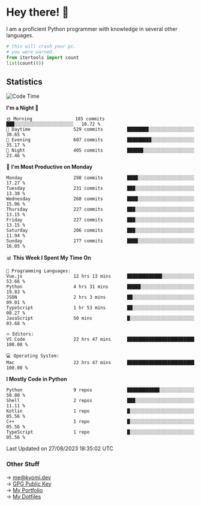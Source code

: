 # Hey there! 👋

I am a proficient Python programmer with knowledge in several other languages.

```py
# this will crash your pc.
# you were warned.
from itertools import count
list(count(0))
```

## Statistics
<!--START_SECTION:waka-->
![Code Time](http://img.shields.io/badge/Code%20Time-343%20hrs%2028%20mins-blue)

**I'm a Night 🦉** 

```text
🌞 Morning                185 commits         ███░░░░░░░░░░░░░░░░░░░░░░   10.72 % 
🌆 Daytime                529 commits         ████████░░░░░░░░░░░░░░░░░   30.65 % 
🌃 Evening                607 commits         █████████░░░░░░░░░░░░░░░░   35.17 % 
🌙 Night                  405 commits         ██████░░░░░░░░░░░░░░░░░░░   23.46 % 
```
📅 **I'm Most Productive on Monday** 

```text
Monday                   298 commits         ████░░░░░░░░░░░░░░░░░░░░░   17.27 % 
Tuesday                  231 commits         ███░░░░░░░░░░░░░░░░░░░░░░   13.38 % 
Wednesday                260 commits         ████░░░░░░░░░░░░░░░░░░░░░   15.06 % 
Thursday                 227 commits         ███░░░░░░░░░░░░░░░░░░░░░░   13.15 % 
Friday                   227 commits         ███░░░░░░░░░░░░░░░░░░░░░░   13.15 % 
Saturday                 206 commits         ███░░░░░░░░░░░░░░░░░░░░░░   11.94 % 
Sunday                   277 commits         ████░░░░░░░░░░░░░░░░░░░░░   16.05 % 
```


📊 **This Week I Spent My Time On** 

```text
💬 Programming Languages: 
Vue.js                   12 hrs 13 mins      █████████████░░░░░░░░░░░░   53.66 % 
Python                   4 hrs 31 mins       █████░░░░░░░░░░░░░░░░░░░░   19.83 % 
JSON                     2 hrs 3 mins        ██░░░░░░░░░░░░░░░░░░░░░░░   09.01 % 
TypeScript               1 hr 53 mins        ██░░░░░░░░░░░░░░░░░░░░░░░   08.27 % 
JavaScript               50 mins             █░░░░░░░░░░░░░░░░░░░░░░░░   03.68 % 

🔥 Editors: 
VS Code                  22 hrs 47 mins      █████████████████████████   100.00 % 

💻 Operating System: 
Mac                      22 hrs 47 mins      █████████████████████████   100.00 % 
```

**I Mostly Code in Python** 

```text
Python                   9 repos             ████████████░░░░░░░░░░░░░   50.00 % 
Shell                    2 repos             ███░░░░░░░░░░░░░░░░░░░░░░   11.11 % 
Kotlin                   1 repo              █░░░░░░░░░░░░░░░░░░░░░░░░   05.56 % 
C++                      1 repo              █░░░░░░░░░░░░░░░░░░░░░░░░   05.56 % 
TypeScript               1 repo              █░░░░░░░░░░░░░░░░░░░░░░░░   05.56 % 
```




 Last Updated on 27/08/2023 18:35:02 UTC
<!--END_SECTION:waka-->

### Other Stuff

→ [me@kyomi.dev](mailto:me@kyomi.dev)\
→ [GPG Public Key](https://github.com/bitterteriyaki.gpg)\
→ [My Portfolio](https://kyomi.dev)\
→ [My Dotfiles](https://github.com/bitterteriyaki/dotfiles)
